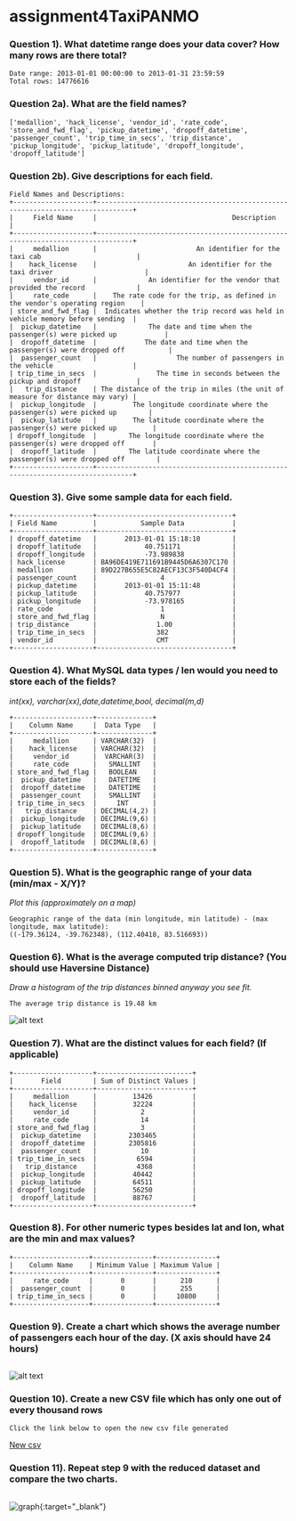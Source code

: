 # assignment4TaxiPANMO
 ### Question 1). What datetime range does your data cover?  How many rows are there total?
 ```
 Date range: 2013-01-01 00:00:00 to 2013-01-31 23:59:59
Total rows: 14776616
 ```

 ### Question 2a). What are the field names?
 ```
 ['medallion', 'hack_license', 'vendor_id', 'rate_code', 'store_and_fwd_flag', 'pickup_datetime', 'dropoff_datetime', 'passenger_count', 'trip_time_in_secs', 'trip_distance', 'pickup_longitude', 'pickup_latitude', 'dropoff_longitude', 'dropoff_latitude']
 ```
 
 ### Question 2b). Give descriptions for each field.
 ```
 Field Names and Descriptions:
+--------------------+-------------------------------------------------------------------------------+
|     Field Name     |                                  Description                                  |
+--------------------+-------------------------------------------------------------------------------+
|     medallion      |                         An identifier for the taxi cab                        |
|    hack_license    |                       An identifier for the taxi driver                       |
|     vendor_id      |             An identifier for the vendor that provided the record             |
|     rate_code      |    The rate code for the trip, as defined in the vendor's operating region    |
| store_and_fwd_flag |  Indicates whether the trip record was held in vehicle memory before sending  |
|  pickup_datetime   |             The date and time when the passenger(s) were picked up            |
|  dropoff_datetime  |            The date and time when the passenger(s) were dropped off           |
|  passenger_count   |                    The number of passengers in the vehicle                    |
| trip_time_in_secs  |               The time in seconds between the pickup and dropoff              |
|   trip_distance    | The distance of the trip in miles (the unit of measure for distance may vary) |
|  pickup_longitude  |         The longitude coordinate where the passenger(s) were picked up        |
|  pickup_latitude   |         The latitude coordinate where the passenger(s) were picked up         |
| dropoff_longitude  |        The longitude coordinate where the passenger(s) were dropped off       |
|  dropoff_latitude  |        The latitude coordinate where the passenger(s) were dropped off        |
+--------------------+-------------------------------------------------------------------------------+
 ```

### Question 3). Give some sample data for each field.
 ```
 +--------------------+----------------------------------+
| Field Name         |           Sample Data            |
+--------------------+----------------------------------+
| dropoff_datetime   |       2013-01-01 15:18:10        |
| dropoff_latitude   |            40.751171             |
| dropoff_longitude  |            -73.989838            |
| hack_license       | BA96DE419E711691B9445D6A6307C170 |
| medallion          | 89D227B655E5C82AECF13C3F540D4CF4 |
| passenger_count    |                4                 |
| pickup_datetime    |       2013-01-01 15:11:48        |
| pickup_latitude    |            40.757977             |
| pickup_longitude   |            -73.978165            |
| rate_code          |                1                 |
| store_and_fwd_flag |                N                 |
| trip_distance      |               1.00               |
| trip_time_in_secs  |               382                |
| vendor_id          |               CMT                |
+--------------------+----------------------------------+
 ```

### Question 4). What MySQL data types / len would you need to store each of the fields?
*int(xx), varchar(xx),date,datetime,bool, decimal(m,d)*

 ```
 +--------------------+--------------+
|    Column Name     |  Data Type   |
+--------------------+--------------+
|     medallion      | VARCHAR(32)  |
|    hack_license    | VARCHAR(32)  |
|     vendor_id      |  VARCHAR(3)  |
|     rate_code      |   SMALLINT   |
| store_and_fwd_flag |   BOOLEAN    |
|  pickup_datetime   |   DATETIME   |
|  dropoff_datetime  |   DATETIME   |
|  passenger_count   |   SMALLINT   |
| trip_time_in_secs  |     INT      |
|   trip_distance    | DECIMAL(4,2) |
|  pickup_longitude  | DECIMAL(9,6) |
|  pickup_latitude   | DECIMAL(8,6) |
| dropoff_longitude  | DECIMAL(9,6) |
|  dropoff_latitude  | DECIMAL(8,6) |
+--------------------+--------------+
 ```

### Question 5). What is the geographic range of your data (min/max - X/Y)?
*Plot this (approximately on a map)*

 ```
Geographic range of the data (min longitude, min latitude) - (max longitude, max latitude):
((-179.36124, -39.762348), (112.40418, 83.516693))
 ```
 
 ### Question 6). What is the average computed trip distance? (You should use Haversine Distance)
*Draw a histogram of the trip distances binned anyway you see fit.*

 ```
The average trip distance is 19.48 km
```
![alt text](https://github.com/Clarkson-Applied-Data-Science/assignment4TaxiPANMO/blob/main/images/1.png)


### Question 7). What are the distinct values for each field? (If applicable)

 ```
 +--------------------+------------------------+
|       Field        | Sum of Distinct Values |
+--------------------+------------------------+
|     medallion      |         13426          |
|    hack_license    |         32224          |
|     vendor_id      |           2            |
|     rate_code      |           14           |
| store_and_fwd_flag |           3            |
|  pickup_datetime   |        2303465         |
|  dropoff_datetime  |        2305816         |
|  passenger_count   |           10           |
| trip_time_in_secs  |          6594          |
|   trip_distance    |          4368          |
|  pickup_longitude  |         40442          |
|  pickup_latitude   |         64511          |
| dropoff_longitude  |         56250          |
|  dropoff_latitude  |         88767          |
+--------------------+------------------------+

 ```

### Question 8). For other numeric types besides lat and lon, what are the min and max values?

 ```
 +-------------------+---------------+---------------+
|    Column Name    | Minimum Value | Maximum Value |
+-------------------+---------------+---------------+
|     rate_code     |       0       |      210      |
|  passenger_count  |       0       |      255      |
| trip_time_in_secs |       0       |     10800     |
+-------------------+---------------+---------------+
 ```
 
 ### Question 9). Create a chart which shows the average number of passengers each hour of the day. (X axis should have 24 hours)
 ```
 ```
 ![alt text](https://github.com/Clarkson-Applied-Data-Science/assignment4TaxiPANMO/blob/main/images/2.png)
 

### Question 10). Create a new CSV file which has only one out of every thousand rows
 ```
 Click the link below to open the new csv file generated
 ```
 [New csv](https://docs.google.com/spreadsheets/d/1LhfgBCtVQ_stkVm1BR9Ic6-rlBiTLPqxsOEkKOfdGO0/edit?usp=sharing)


### Question 11). Repeat step 9 with the reduced dataset and compare the two charts.

 ```
 
 ```
 ![graph](https://github.com/Clarkson-Applied-Data-Science/assignment4TaxiPANMO/blob/main/images/3.png){:target="_blank"}

